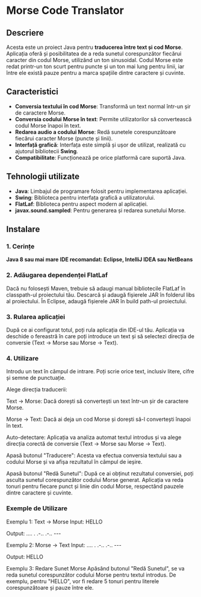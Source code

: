 # Morse Code Translator

## Descriere
Acesta este un proiect Java pentru **traducerea între text și cod Morse**. Aplicația oferă și posibilitatea de a reda sunetul corespunzător fiecărui caracter din codul Morse, utilizând un ton sinusoidal. Codul Morse este redat printr-un ton scurt pentru puncte și un ton mai lung pentru linii, iar între ele există pauze pentru a marca spațiile dintre caractere și cuvinte.

## Caracteristici

- **Conversia textului în cod Morse**: Transformă un text normal într-un șir de caractere Morse.
- **Conversia codului Morse în text**: Permite utilizatorilor să convertească codul Morse înapoi în text.
- **Redarea audio a codului Morse**: Redă sunetele corespunzătoare fiecărui caracter Morse (puncte și linii).
- **Interfață grafică**: Interfața este simplă și ușor de utilizat, realizată cu ajutorul bibliotecii **Swing**.
- **Compatibilitate**: Funcționează pe orice platformă care suportă Java.

## Tehnologii utilizate

- **Java**: Limbajul de programare folosit pentru implementarea aplicației.
- **Swing**: Biblioteca pentru interfața grafică a utilizatorului.
- **FlatLaf**: Biblioteca pentru aspect modern al aplicației.
- **javax.sound.sampled**: Pentru generarea și redarea sunetului Morse.

## Instalare

### 1. Cerințe

 **Java 8 sau mai mare** 
 **IDE recomandat: Eclipse, IntelliJ IDEA sau NetBeans** 

### 2. Adăugarea dependenței FlatLaf
Dacă nu folosești Maven, trebuie să adaugi manual bibliotecile FlatLaf în classpath-ul proiectului tău.
Descarcă și adaugă fișierele JAR în folderul libs al proiectului.
În Eclipse, adaugă fișierele JAR în build path-ul proiectului.

### 3. Rularea aplicației
După ce ai configurat totul, poți rula aplicația din IDE-ul tău. Aplicația va deschide o fereastră în care poți introduce un text și să selectezi direcția de conversie (Text → Morse sau Morse → Text).

### 4. Utilizare
Introdu un text în câmpul de intrare. Poți scrie orice text, inclusiv litere, cifre și semne de punctuație.

Alege direcția traducerii:

Text → Morse: Dacă dorești să convertești un text într-un șir de caractere Morse.

Morse → Text: Dacă ai deja un cod Morse și dorești să-l convertești înapoi în text.

Auto-detectare: Aplicația va analiza automat textul introdus și va alege direcția corectă de conversie (Text → Morse sau Morse → Text).

Apasă butonul "Traducere": Acesta va efectua conversia textului sau a codului Morse și va afișa rezultatul în câmpul de ieșire.

Apasă butonul "Redă Sunetul": După ce ai obținut rezultatul conversiei, poți asculta sunetul corespunzător codului Morse generat. Aplicația va reda tonuri pentru fiecare punct și linie din codul Morse, respectând pauzele dintre caractere și cuvinte.

### Exemple de Utilizare
Exemplu 1: Text → Morse
Input: HELLO

Output: .... . .-.. .-.. ---

Exemplu 2: Morse → Text
Input: .... . .-.. .-.. ---

Output: HELLO

Exemplu 3: Redare Sunet Morse
Apăsând butonul "Redă Sunetul", se va reda sunetul corespunzător codului Morse pentru textul introdus. De exemplu, pentru "HELLO", vor fi redare 5 tonuri pentru literele corespunzătoare și pauze între ele.



 


